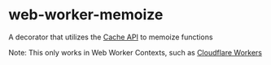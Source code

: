# web-worker-memoize
A decorator that utilizes the [Cache API](https://developer.mozilla.org/en-US/docs/Web/API/Cache) to memoize functions

Note: This only works in Web Worker Contexts, such as [Cloudflare Workers](https://developers.cloudflare.com/workers/)